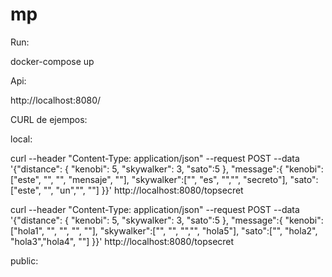 # mp

Run:

docker-compose up


Api:

http://localhost:8080/

CURL de ejempos:

local:

curl --header "Content-Type: application/json" --request POST  --data '{"distance": { "kenobi": 5, "skywalker": 3, "sato":5 }, "message":{ "kenobi":["este", "", "", "mensaje", ""], "skywalker":["", "es", "","", "secreto"], "sato":["este", "", "un","", ""] }}'  http://localhost:8080/topsecret
  
 curl --header "Content-Type: application/json" --request POST --data '{"distance": { "kenobi": 5, "skywalker": 3, "sato":5 }, "message":{ "kenobi":["hola1", "", "", "", ""], "skywalker":["", "", "","", "hola5"], "sato":["", "hola2", "hola3","hola4", ""] }}' http://localhost:8080/topsecret

public:
